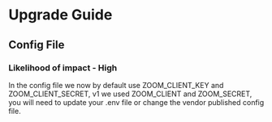 # Upgrade Guide

## Config File

### Likelihood of impact - High

In the config file we now by default use ZOOM_CLIENT_KEY and ZOOM_CLIENT_SECRET, v1 we used ZOOM_CLIENT and ZOOM_SECRET, you will need to update your .env file or change the vendor published config file.